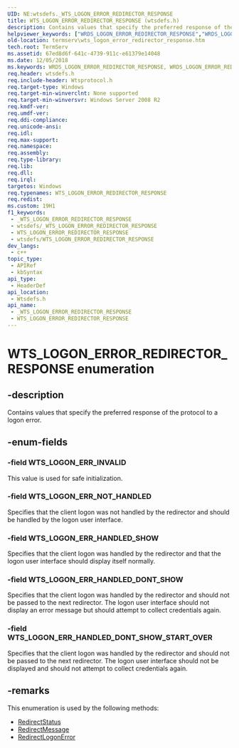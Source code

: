 ```yaml
---
UID: NE:wtsdefs._WTS_LOGON_ERROR_REDIRECTOR_RESPONSE
title: WTS_LOGON_ERROR_REDIRECTOR_RESPONSE (wtsdefs.h)
description: Contains values that specify the preferred response of the protocol to a logon error.
helpviewer_keywords: ["WRDS_LOGON_ERROR_REDIRECTOR_RESPONSE","WRDS_LOGON_ERROR_REDIRECTOR_RESPONSE enumeration [Remote Desktop Services]","WTS_LOGON_ERROR_REDIRECTOR_RESPONSE","WTS_LOGON_ERROR_REDIRECTOR_RESPONSE enumeration [Remote Desktop Services]","WTS_LOGON_ERR_HANDLED_DONT_SHOW","WTS_LOGON_ERR_HANDLED_DONT_SHOW_START_OVER","WTS_LOGON_ERR_HANDLED_SHOW","WTS_LOGON_ERR_INVALID","WTS_LOGON_ERR_NOT_HANDLED","termserv.wts_logon_error_redirector_response","wtsdefs/WRDS_LOGON_ERROR_REDIRECTOR_RESPONSE","wtsdefs/WTS_LOGON_ERROR_REDIRECTOR_RESPONSE","wtsdefs/WTS_LOGON_ERR_HANDLED_DONT_SHOW","wtsdefs/WTS_LOGON_ERR_HANDLED_DONT_SHOW_START_OVER","wtsdefs/WTS_LOGON_ERR_HANDLED_SHOW","wtsdefs/WTS_LOGON_ERR_INVALID","wtsdefs/WTS_LOGON_ERR_NOT_HANDLED"]
old-location: termserv\wts_logon_error_redirector_response.htm
tech.root: TermServ
ms.assetid: 67ed8d6f-641c-4739-911c-e61379e14048
ms.date: 12/05/2018
ms.keywords: WRDS_LOGON_ERROR_REDIRECTOR_RESPONSE, WRDS_LOGON_ERROR_REDIRECTOR_RESPONSE enumeration [Remote Desktop Services], WTS_LOGON_ERROR_REDIRECTOR_RESPONSE, WTS_LOGON_ERROR_REDIRECTOR_RESPONSE enumeration [Remote Desktop Services], WTS_LOGON_ERR_HANDLED_DONT_SHOW, WTS_LOGON_ERR_HANDLED_DONT_SHOW_START_OVER, WTS_LOGON_ERR_HANDLED_SHOW, WTS_LOGON_ERR_INVALID, WTS_LOGON_ERR_NOT_HANDLED, termserv.wts_logon_error_redirector_response, wtsdefs/WRDS_LOGON_ERROR_REDIRECTOR_RESPONSE, wtsdefs/WTS_LOGON_ERROR_REDIRECTOR_RESPONSE, wtsdefs/WTS_LOGON_ERR_HANDLED_DONT_SHOW, wtsdefs/WTS_LOGON_ERR_HANDLED_DONT_SHOW_START_OVER, wtsdefs/WTS_LOGON_ERR_HANDLED_SHOW, wtsdefs/WTS_LOGON_ERR_INVALID, wtsdefs/WTS_LOGON_ERR_NOT_HANDLED
req.header: wtsdefs.h
req.include-header: Wtsprotocol.h
req.target-type: Windows
req.target-min-winverclnt: None supported
req.target-min-winversvr: Windows Server 2008 R2
req.kmdf-ver: 
req.umdf-ver: 
req.ddi-compliance: 
req.unicode-ansi: 
req.idl: 
req.max-support: 
req.namespace: 
req.assembly: 
req.type-library: 
req.lib: 
req.dll: 
req.irql: 
targetos: Windows
req.typenames: WTS_LOGON_ERROR_REDIRECTOR_RESPONSE
req.redist: 
ms.custom: 19H1
f1_keywords:
 - _WTS_LOGON_ERROR_REDIRECTOR_RESPONSE
 - wtsdefs/_WTS_LOGON_ERROR_REDIRECTOR_RESPONSE
 - WTS_LOGON_ERROR_REDIRECTOR_RESPONSE
 - wtsdefs/WTS_LOGON_ERROR_REDIRECTOR_RESPONSE
dev_langs:
 - c++
topic_type:
 - APIRef
 - kbSyntax
api_type:
 - HeaderDef
api_location:
 - Wtsdefs.h
api_name:
 - _WTS_LOGON_ERROR_REDIRECTOR_RESPONSE
 - WTS_LOGON_ERROR_REDIRECTOR_RESPONSE
---
```


# WTS_LOGON_ERROR_REDIRECTOR_RESPONSE enumeration


## -description

Contains values that specify the preferred response of the protocol to a logon error.

## -enum-fields

### -field WTS_LOGON_ERR_INVALID

This value is used for safe initialization.

### -field WTS_LOGON_ERR_NOT_HANDLED

Specifies that the client logon was not handled by the redirector and should be handled by the logon user interface.

### -field WTS_LOGON_ERR_HANDLED_SHOW

Specifies that the client logon was handled by the redirector and that the logon user interface should display itself normally.

### -field WTS_LOGON_ERR_HANDLED_DONT_SHOW

Specifies that the client logon was handled by the redirector and should not be passed to the next redirector. The logon user interface should not display an error message but should attempt to collect credentials again.

### -field WTS_LOGON_ERR_HANDLED_DONT_SHOW_START_OVER

Specifies that the client logon was handled by the redirector and should not be passed to the next redirector.  The logon user interface should not be displayed and should not attempt to collect credentials again.

## -remarks

This enumeration is used by the following methods:

<ul>
<li>
<a href="/windows/desktop/api/wtsprotocol/nf-wtsprotocol-iwtsprotocollogonerrorredirector-redirectstatus">RedirectStatus</a>
</li>
<li>
<a href="/windows/desktop/api/wtsprotocol/nf-wtsprotocol-iwtsprotocollogonerrorredirector-redirectmessage">RedirectMessage</a>
</li>
<li>
<a href="/windows/desktop/api/wtsprotocol/nf-wtsprotocol-iwtsprotocollogonerrorredirector-redirectlogonerror">RedirectLogonError</a>
</li>
</ul>

